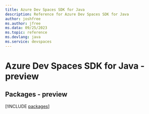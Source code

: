```yaml
---
title: Azure Dev Spaces SDK for Java
description: Reference for Azure Dev Spaces SDK for Java
author: joshfree
ms.author: jfree
ms.data: 09/25/2023
ms.topic: reference
ms.devlang: java
ms.service: devspaces
---
```

# Azure Dev Spaces SDK for Java - preview
## Packages - preview
[!INCLUDE [packages](dev-spaces-index.md)]